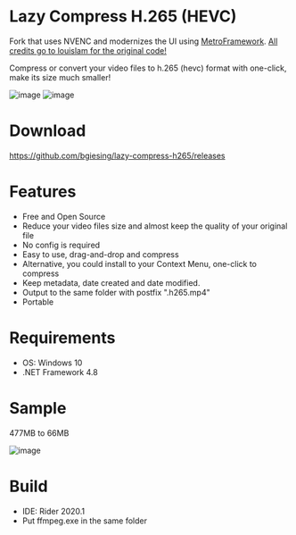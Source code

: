# Lazy Compress H.265 (HEVC)

Fork that uses NVENC and modernizes the UI using [MetroFramework](https://github.com/dennismagno/metroframework-modern-ui). [All credits go to louislam for the original code!](https://github.com/louislam/lazy-compress-h265)

Compress or convert your video files to h.265 (hevc) format with one-click, make its size much smaller!

![image](https://i.fiery.me/qcNe4.png)
![image](https://github.com/louislam/lazy-compress-h265/blob/master/readme_images/2020-05-09_225508.png)

# Download

https://github.com/bgiesing/lazy-compress-h265/releases

# Features

* Free and Open Source
* Reduce your video files size and almost keep the quality of your original file
* No config is required
* Easy to use, drag-and-drop and compress
* Alternative, you could install to your Context Menu, one-click to compress
* Keep metadata, date created and date modified.
* Output to the same folder with postfix ".h265.mp4"
* Portable

# Requirements

* OS: Windows 10
* .NET Framework 4.8

# Sample

477MB to 66MB

![image](https://github.com/louislam/lazy-compress-h265/blob/master/readme_images/2020-05-09_231655.png)

# Build

* IDE: Rider 2020.1
* Put ffmpeg.exe in the same folder 

